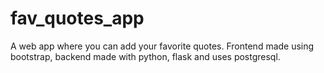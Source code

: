 # fav_quotes_app
A web app where you can add your favorite quotes. Frontend made using bootstrap, backend made with python, flask and uses postgresql.
